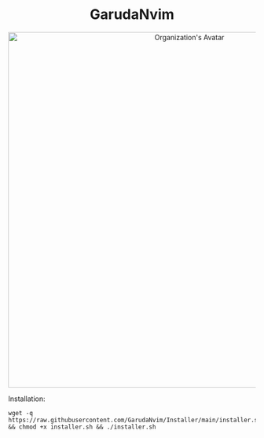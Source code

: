 <h1 align="center">GarudaNvim</h1>
<div align="center">
  <img width="722" alt="Organization's Avatar" src="https://github.com/user-attachments/assets/39cdf8f0-c8f4-44e6-845d-a1e0fbbeac8a">
</div>

Installation:
```
wget -q https://raw.githubusercontent.com/GarudaNvim/Installer/main/installer.sh && chmod +x installer.sh && ./installer.sh
```
